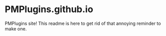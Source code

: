 # PMPlugins.github.io
PMPlugins site!
This readme is here to get rid of that annoying reminder to make one.
